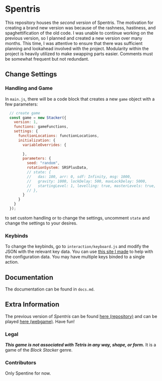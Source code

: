 # Spentris

This repository houses the *second version* of Spentris. The motivation for creating a brand new version was because of the rashness, hastiness, and spaghettification of the old code. I was unable to continue working on the previous version, so I planned and created a new version over many months. This time, I was attentive to ensure that there was sufficient planning and lookahead involved with the project. Modularity within the project is heavily utilized to make swapping parts easier. Comments must be somewhat frequent but not redundant.

## Change Settings

### Handling and Game

In `main.js`, there will be a code block that creates a new `game` object with a few parameters:

```js
  // create game
  const game = new Stacker({
    version: 1,
    functions: gameFunctions,
    settings: {
      functionLocations: functionLocations,
      initialization: {
        variableOverrides: {
          
        },
        parameters: {
          seed: "random",
          rotationSystem: SRSPlusData,
          // state: {
          //   das: 100, arr: 0, sdf: Infinity, msg: 1000,
          //   gravity: 1000, lockDelay: 500, maxLockDelay: 5000,
          //   startingLevel: 1, levelling: true, masterLevels: true,
          // },
        }
      }
    }
  });
```

to set custom handling or to change the settings, uncomment `state` and change the settings to your desires.

### Keybinds

To change the keybinds, go to `interaction/keyboard.js` and modify the JSON with the relevant key data. You can use [this site I made](https://spentine.github.io/Tests/singleFiles/keyboard.html) to help with the configuration data. You may have multiple keys binded to a single action.

## Documentation

The documentation can be found in `docs.md`.

## Extra Information

The previous version of *Spentris* can be found [here (repository)](https://github.com/Spentine/Block-Stacker) and can be played [here (webgame)](https://spentine.github.io/Block-Stacker/init.html). Have fun!

### Legal

***This game is not associated with Tetris in any way, shape, or form.*** It is a game of the *Block Stacker* genre.

### Contributors

Only Spentine for now.